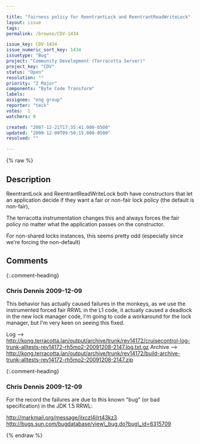 ```yaml
---

title: "fairness policy for ReentrantLock and ReentrantReadWriteLock"
layout: issue
tags: 
permalink: /browse/CDV-1434

issue_key: CDV-1434
issue_numeric_sort_key: 1434
issuetype: "Bug"
project: "Community Development (Terracotta Server)"
project_key: "CDV"
status: "Open"
resolution: ""
priority: "2 Major"
components: "Byte Code Transform"
labels: 
assignee: "eng group"
reporter: "teck"
votes:  1
watchers: 0

created: "2007-12-21T17:35:41.000-0500"
updated: "2009-12-09T09:50:15.000-0500"
resolved: ""

---
```




{% raw %}



## Description

<div markdown="1" class="description">

ReentrantLock and ReentrantReadWriteLock both have constructors that let an application decide if they want a fair or non-fair lock policy (the default is non-fair),

The terracotta instrumentation changes this and always forces the fair policy no matter what the application passes on the constructor.

For non-shared locks instances, this seems pretty odd (especially since we're forcing the non-default)


</div>

## Comments


{:.comment-heading}
### **Chris Dennis** <span class="date">2009-12-09</span>

<div markdown="1" class="comment">

This behavior has actually caused failures in the monkeys, as we use the instrumented forced fair RRWL in the L1 code, it actually caused a deadlock in the new lock manager code, I'm going to code a workaround for the lock manager, but I'm very keen on seeing this fixed.

Log --> http://kong.terracotta.lan/output/archive/trunk/rev14172/cruisecontrol-log-trunk-alltests-rev14172-rh5mo2-20091208-2147.log.txt.gz
Archive --> http://kong.terracotta.lan/output/archive/trunk/rev14172/build-archive-trunk-alltests-rev14172-rh5mo2-20091208-2147.zip


</div>


{:.comment-heading}
### **Chris Dennis** <span class="date">2009-12-09</span>

<div markdown="1" class="comment">

For the record the failures are due to this known "bug" (or bad specification) in the JDK 1.5 RRWL:

http://markmail.org/message/jlxczl4ilrt43kz3
http://bugs.sun.com/bugdatabase/view\_bug.do?bug\_id=6315709


</div>



{% endraw %}
